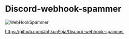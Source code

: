 # Discord-webhook-spammer
![WebHookSpammer](https://user-images.githubusercontent.com/101747915/163633029-6701eaf8-50f7-46f5-aae0-bbde2ee153ce.png)


https://github.com/JohkunPaja/Discord-webhook-spammer
